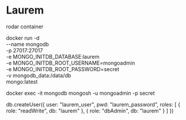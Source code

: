 # Laurem

rodar container

docker run -d \
 --name mongodb \
 -p 27017:27017 \
 -e MONGO_INITDB_DATABASE:laurem \
 -e MONGO_INITDB_ROOT_USERNAME=mongoadmin \
 -e MONGO_INITDB_ROOT_PASSWORD=secret \
 -v mongodb_data:/data/db \
 mongo:latest

docker exec -it mongodb mongosh -u mongoadmin -p secret

db.createUser({
user: "laurem_user",
pwd: "laurem_password",
roles: [
{ role: "readWrite", db: "laurem" },
{ role: "dbAdmin", db: "laurem" }
]
})

